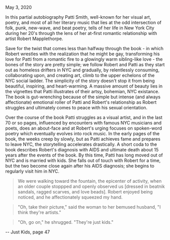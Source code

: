 May 3, 2020

In this partial autobiography Patti Smith, well-known for her visual art, poetry, and most of all her literary music that lies at the odd intersection of folk, punk, new-wave, and beat poetry, tells of her life in New York City during her 20's through the lens of her at-first romantic relationship with artist Robert Mapplethorpe.

Save for the twist that comes less than halfway through the book - in which Robert wrestles with the realization that he might be gay, transforming his love for Patti from a romantic fire to a glowingly warm sibling-like love - the bones of the story are pretty simple; we follow Robert and Patti as they start out as homeless drifters in NYC and gradually, by relentlessly consuming, collaborating upon, and creating art, climb to the upper echelons of the NYC social ladder. The simplicity of the story doesn't stop it from being beautiful, inspiring, and heart-warming. A massive amount of beauty lies in the vignettes that Patti illustrates of their artsy, bohemian, NYC existance. The book is gut-wrenching because of the simple but intense (and always affectionate) emotional roller of Patti and Robert's relationship as Robert struggles and ultimately comes to peace with his sexual orientation.

Over the course of the book Patti struggles as a visual artist, and in the last 70 or so pages, influenced by encounters with famous NYC musicians and poets, does an about-face and at Robert's urging focuses on spoken-word poetry which eventually evolves into rock music. In the early pages of the book, the weeks creep by slowly, but as Patti achieves fame and prepares to leave NYC, the storytelling accelerates drastically. A short coda to the book describes Robert's diagnosis with AIDS and ultimate death about 15 years after the events of the book. By this time, Patti has long moved out of NYC and is married with kids. She falls out of touch with Robert for a time, but the two become close again after his AIDS diagnosis; she begins to regularly visit him in NYC.

> We were walking toward the fountain, the epicenter of activity, when an older couple stoppped and openly observed us [dressed in beatnik sandals, ragged scarves, and love beads]. Robert enjoyed being noticed, and he affectionately squeezed my hand.

> "Oh, take their picture," said the woman to her bemused husband, "I think they're artists."

> "Oh, go on," he shrugged. "They're just kids."

   -- Just Kids, page 47
